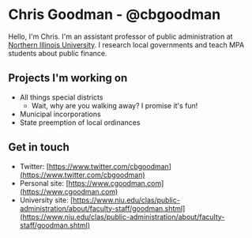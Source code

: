 # Chris Goodman - @cbgoodman

Hello, I'm Chris. I'm an assistant professor of public administration at [Northern Illinois University](https://www.niu.edu). I research local governments and teach MPA students about public finance.

## Projects I'm working on
* All things special districts
  * Wait, why are you walking away? I promise it's fun!
* Municipal incorporations
* State preemption of local ordinances

## Get in touch
* Twitter: [https://www.twitter.com/cbgoodman](https://www.twitter.com/cbgoodman)
* Personal site: [https://www.cgoodman.com](https://www.cgoodman.com)
* University site: [https://www.niu.edu/clas/public-administration/about/faculty-staff/goodman.shtml](https://www.niu.edu/clas/public-administration/about/faculty-staff/goodman.shtml)
